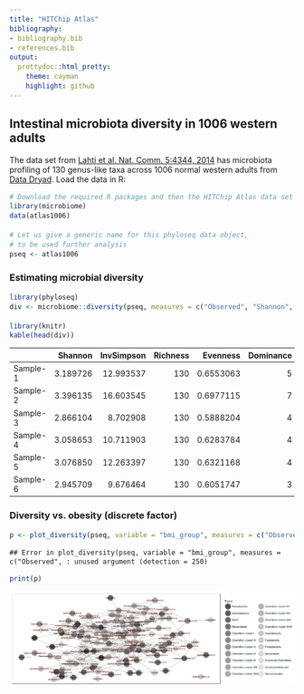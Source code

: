 ```yaml
---
title: "HITChip Atlas"
bibliography: 
- bibliography.bib
- references.bib
output: 
  prettydoc::html_pretty:
    theme: cayman
    highlight: github
---
```

<!--
  %\VignetteEngine{knitr::rmarkdown}
  %\VignetteIndexEntry{microbiome tutorial - atlas}
  %\usepackage[utf8]{inputenc}
-->


## Intestinal microbiota diversity in 1006 western adults

The data set from [Lahti et al. Nat. Comm. 5:4344,
2014](http://www.nature.com/ncomms/2014/140708/ncomms5344/full/ncomms5344.html) has microbiota profiling of 130 genus-like taxa across 1006 normal western adults from [Data Dryad](http://doi.org/10.5061/dryad.pk75d). Load the data in R:


```r
# Download the required R packages and then the HITChip Atlas data set
library(microbiome)
data(atlas1006)

# Let us give a generic name for this phyloseq data object,
# to be used further analysis
pseq <- atlas1006
```



### Estimating microbial diversity 


```r
library(phyloseq)
div <- microbiome::diversity(pseq, measures = c("Observed", "Shannon", "Simpson"))

library(knitr)
kable(head(div))
```



|         |  Shannon| InvSimpson| Richness|  Evenness| Dominance|      Gini| Top_Abundance| Low_Abundance| Core_Abundance|
|:--------|--------:|----------:|--------:|---------:|---------:|---------:|-------------:|-------------:|--------------:|
|Sample-1 | 3.189726|  12.993537|      130| 0.6553063|         5| 0.8486688|     0.1758679|     0.0246043|      0.9597792|
|Sample-2 | 3.396135|  16.603545|      130| 0.6977115|         7| 0.8186840|     0.1716273|     0.0199587|      0.9015118|
|Sample-3 | 2.866104|   8.702908|      130| 0.5888204|         4| 0.8805150|     0.2793253|     0.0393057|      0.9391221|
|Sample-4 | 3.058653|  10.711903|      130| 0.6283784|         4| 0.8601541|     0.1957585|     0.0249986|      0.9509151|
|Sample-5 | 3.076850|  12.263397|      130| 0.6321168|         4| 0.8667646|     0.1685621|     0.0237021|      0.9438707|
|Sample-6 | 2.945709|   9.676464|      130| 0.6051747|         3| 0.8729719|     0.2271913|     0.0384898|      0.9557649|


### Diversity vs. obesity (discrete factor)


```r
p <- plot_diversity(pseq, variable = "bmi_group", measures = c("Observed", "Shannon", "Simpson"), detection = 250, na.rm = TRUE)
```

```
## Error in plot_diversity(pseq, variable = "bmi_group", measures = c("Observed", : unused argument (detection = 250)
```

```r
print(p)
```

![plot of chunk div-example2](figure/div-example2-1.png)


